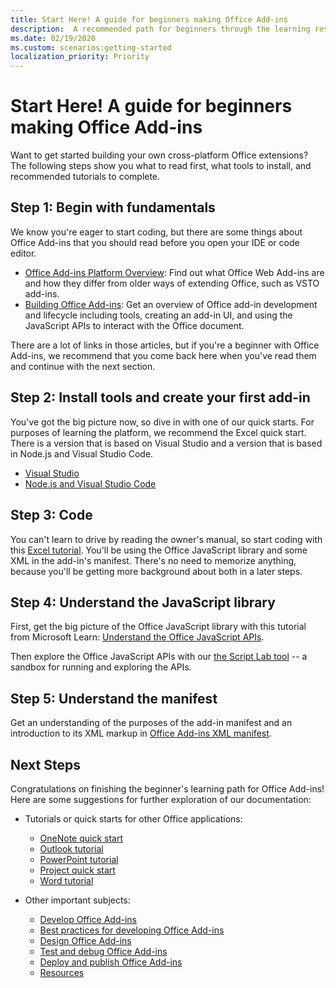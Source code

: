 ```yaml
---
title: Start Here! A guide for beginners making Office Add-ins
description:  A recommended path for beginners through the learning resources for Office Add-ins.
ms.date: 02/19/2020
ms.custom: scenarios:getting-started
localization_priority: Priority
---
```


# Start Here! A guide for beginners making Office Add-ins

Want to get started building your own cross-platform Office extensions? The following steps show you what to read first, what tools to install, and recommended tutorials to complete.

## Step 1: Begin with fundamentals

We know you're eager to start coding, but there are some things about Office Add-ins that you should read before you open your IDE or code editor.

- [Office Add-ins Platform Overview](office-add-ins.md): Find out what Office Web Add-ins are and how they differ from older ways of extending Office, such as VSTO add-ins.
- [Building Office Add-ins](office-add-ins-fundamentals.md): Get an overview of Office add-in development and lifecycle including tools, creating an add-in UI, and using the JavaScript APIs to interact with the Office document.

There are a lot of links in those articles, but if you're a beginner with Office Add-ins, we recommend that you come back here when you've read them and continue with the next section.

## Step 2: Install tools and create your first add-in

You've got the big picture now, so dive in with one of our quick starts. For purposes of learning the platform, we recommend the Excel quick start. There is a version that is based on Visual Studio and a version that is based in Node.js and Visual Studio Code.

- [Visual Studio](../quickstarts/excel-quickstart-jquery.md?tabs=visualstudio)
- [Node.js and Visual Studio Code](../quickstarts/excel-quickstart-jquery.md?tabs=yeomangenerator)

## Step 3: Code

You can't learn to drive by reading the owner's manual, so start coding with this [Excel tutorial](../tutorials/excel-tutorial.md). You'll be using the Office JavaScript library and some XML in the add-in's manifest. There's no need to memorize anything, because you'll be getting more background about both in a later steps.

## Step 4: Understand the JavaScript library

First, get the big picture of the Office JavaScript library with this tutorial from Microsoft Learn: [Understand the Office JavaScript APIs](/learn/modules/understand-office-javascript-apis/index).

Then explore the Office JavaScript APIs with our [the Script Lab tool](explore-with-script-lab.md) -- a sandbox for running and exploring the APIs.

## Step 5: Understand the manifest

Get an understanding of the purposes of the add-in manifest and an introduction to its XML markup in [Office Add-ins XML manifest](../develop/add-in-manifests.md).

## Next Steps

Congratulations on finishing the beginner's learning path for Office Add-ins! Here are some suggestions for further exploration of our documentation:

- Tutorials or quick starts for other Office applications:

  - [OneNote quick start](../quickstarts/onenote-quickstart.md)
  - [Outlook tutorial](/outlook/add-ins/addin-tutorial)
  - [PowerPoint tutorial](../tutorials/powerpoint-tutorial.md)
  - [Project quick start](../quickstarts/project-quickstart.md)
  - [Word tutorial](../tutorials/word-tutorial.md)

- Other important subjects:

  - [Develop Office Add-ins](../develop/develop-overview.md)
  - [Best practices for developing Office Add-ins](../concepts/add-in-development-best-practices.md)
  - [Design Office Add-ins](../design/add-in-design.md)
  - [Test and debug Office Add-ins](../testing/test-debug-office-add-ins.md)
  - [Deploy and publish Office Add-ins](../publish/publish.md)
  - [Resources](../resources/resources-links-help.md)
